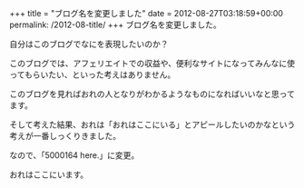 +++
title = "ブログ名を変更しました"
date = 2012-08-27T03:18:59+00:00
permalink: /2012-08-title/
+++
ブログ名を変更しました。
  
自分はこのブログでなにを表現したいのか？
  
このブログでは、アフェリエイトでの収益や、便利なサイトになってみんなに使ってもらいたい、といった考えはありません。
  
このブログを見ればおれの人となりがわかるようなものになればいいなと思ってます。
  
そして考えた結果、おれは「おれはここにいる」とアピールしたいのかなという考えが一番しっくりきました。
  
なので、「5000164 here.」に変更。 

おれはここにいます。